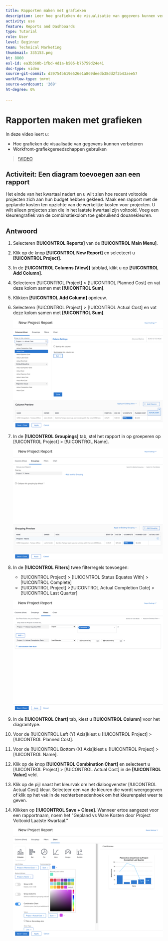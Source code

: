 ```yaml
---
title: Rapporten maken met grafieken
description: Leer hoe grafieken de visualisatie van gegevens kunnen verbeteren en hoe u grafiekgereedschappen kunt gebruiken in Workfront.
activity: use
feature: Reports and Dashboards
type: Tutorial
role: User
level: Beginner
team: Technical Marketing
thumbnail: 335153.png
kt: 8860
exl-id: ea3b360b-1fbd-4d1a-b505-b75759d24e41
doc-type: video
source-git-commit: d39754b619e526e1a869deedb38dd2f2b43aee57
workflow-type: tm+mt
source-wordcount: '269'
ht-degree: 0%

---
```


# Rapporten maken met grafieken

In deze video leert u:

* Hoe grafieken de visualisatie van gegevens kunnen verbeteren
* Workfront-grafiekgereedschappen gebruiken

>[!VIDEO](https://video.tv.adobe.com/v/335155/?quality=12)

## Activiteit: Een diagram toevoegen aan een rapport

Het einde van het kwartaal nadert en u wilt zien hoe recent voltooide projecten zich aan hun budget hebben gekleed. Maak een rapport met de geplande kosten ten opzichte van de werkelijke kosten voor projecten. U wilt alleen projecten zien die in het laatste kwartaal zijn voltooid. Voeg een kleurengrafiek van de combinatiekolom toe gebruikend douanekleuren.

## Antwoord

1. Selecteren **[!UICONTROL Reports]** van de **[!UICONTROL Main Menu]**.
1. Klik op de knop **[!UICONTROL New Report]** en selecteert u **[!UICONTROL Project]**.
1. In de **[!UICONTROL Columns (View)]** tabblad, klikt u op **[!UICONTROL Add Column]**.
1. Selecteren [!UICONTROL Project] > [!UICONTROL Planned Cost] en vat deze kolom samen met **[!UICONTROL Sum]**.
1. Klikken **[!UICONTROL Add Column]** opnieuw.
1. Selecteren [!UICONTROL Project] > [!UICONTROL Actual Cost] en vat deze kolom samen met **[!UICONTROL Sum]**.

   ![Een beeld van het scherm om kolommen aan een rapport toe te voegen](assets/chart-report-columns.png)

1. In de **[!UICONTROL Groupings]** tab, stel het rapport in op groeperen op [!UICONTROL Project] > [!UICONTROL Name].

   ![Een beeld van het scherm om groepen aan een rapport toe te voegen](assets/chart-report-groupings.png)

1. In de **[!UICONTROL Filters]** twee filterregels toevoegen:

   * [!UICONTROL Project] > [!UICONTROL Status Equates With] > [!UICONTROL Complete]
   * [!UICONTROL Project] >[!UICONTROL  Actual Completion Date] > [!UICONTROL Last Quarter]

   ![Een afbeelding van het scherm om filters toe te voegen aan een rapport](assets/chart-report-filters.png)

1. In de **[!UICONTROL Chart]** tab, kiest u **[!UICONTROL Column]** voor het diagramtype.
1. Voor de [!UICONTROL Left (Y) Axis]kiest u [!UICONTROL Project] > [!UICONTROL Planned Cost].
1. Voor de [!UICONTROL Bottom (X) Axis]kiest u [!UICONTROL Project] > [!UICONTROL Name].
1. Klik op de knop **[!UICONTROL Combination Chart]** en selecteert u [!UICONTROL Project] > [!UICONTROL Actual Cost] in de **[!UICONTROL Value]** veld.
1. Klik op de pijl naast het kleurvak om het dialoogvenster [!UICONTROL Actual Cost] kleur. Selecteer een van de kleuren die wordt weergegeven of klik op het vak in de rechterbenedenhoek om het kleurenpalet weer te geven.
1. Klikken op **[!UICONTROL Save + Close]**. Wanneer ertoe aangezet voor een rapportnaam, noem het &quot;Gepland vs Ware Kosten door Project Voltooid Laatste Kwartaal.&quot;

   ![Een beeld van het scherm om een grafiek aan een rapport toe te voegen](assets/chart-report-chart.png)
